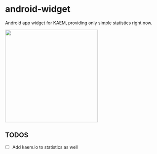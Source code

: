 # android-widget
Android app widget for KAEM, providing only simple statistics right now.

<img src="https://github.com/KAEM/android-widget/blob/master/kaem_widget_ss.png" width="300">

## TODOS
- [ ] Add kaem.io to statistics as well
